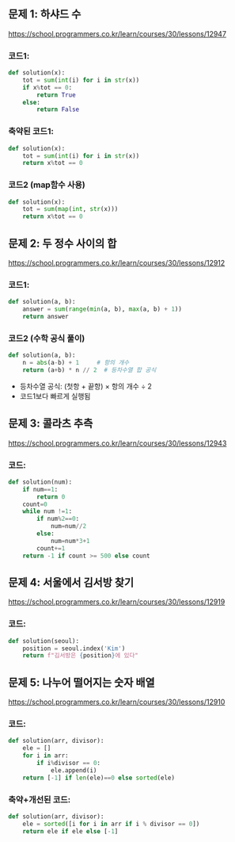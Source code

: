 ## 문제 1: 하샤드 수

https://school.programmers.co.kr/learn/courses/30/lessons/12947

### 코드1:
```python
def solution(x):
    tot = sum(int(i) for i in str(x))
    if x%tot == 0:
        return True
    else:
        return False
```

### 축약된 코드1:
```python
def solution(x):
    tot = sum(int(i) for i in str(x))
    return x%tot == 0
```

### 코드2 (map함수 사용)
```python
def solution(x):
    tot = sum(map(int, str(x)))
    return x%tot == 0
```

## 문제 2: 두 정수 사이의 합

https://school.programmers.co.kr/learn/courses/30/lessons/12912

### 코드1:
```python
def solution(a, b):
    answer = sum(range(min(a, b), max(a, b) + 1))
    return answer
```

### 코드2 (수학 공식 풀이)
```python
def solution(a, b):
    n = abs(a-b) + 1     # 항의 개수
    return (a+b) * n // 2  # 등차수열 합 공식
```
- 등차수열 공식: (첫항 + 끝항) × 항의 개수 ÷ 2
- 코드1보다 빠르게 실행됨

## 문제 3: 콜라츠 추측

https://school.programmers.co.kr/learn/courses/30/lessons/12943

### 코드:
```python
def solution(num):
    if num==1:
        return 0
    count=0
    while num !=1:
        if num%2==0:
            num=num//2
        else:
            num=num*3+1
        count+=1
    return -1 if count >= 500 else count
```

## 문제 4: 서울에서 김서방 찾기

https://school.programmers.co.kr/learn/courses/30/lessons/12919

### 코드:
```python
def solution(seoul):
    position = seoul.index('Kim')
    return f"김서방은 {position}에 있다"
```

## 문제 5: 나누어 떨어지는 숫자 배열

https://school.programmers.co.kr/learn/courses/30/lessons/12910

### 코드:
```python
def solution(arr, divisor):
    ele = []
    for i in arr:
        if i%divisor == 0:
            ele.append(i)
    return [-1] if len(ele)==0 else sorted(ele)
```

### 축약+개선된 코드:
```python
def solution(arr, divisor):
    ele = sorted([i for i in arr if i % divisor == 0])
    return ele if ele else [-1]
```

